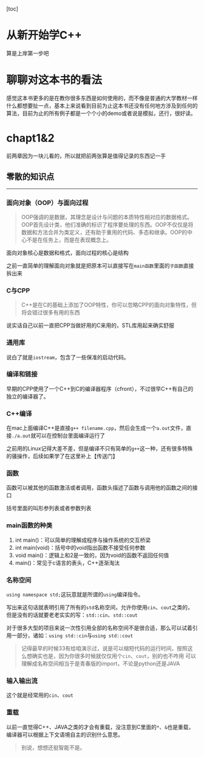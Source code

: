 [toc]

# 从新开始学C++
 算是上岸第一步吧

# 聊聊对这本书的看法
 感觉这本书更多的是在教你很多东西是如何使用的，而不像是普通的大学教材一样什么都想要扯一点，基本上来说看到目前为止这本书还没有任何地方涉及到任何的算法，目前为止的所有例子都是一个个小的demo或者说是模拟，还行，很好读。

# chapt1&2
 前两章因为一块儿看的，所以就把前两张算是值得记录的东西记一手

## 零散的知识点
---

### 面向对象（OOP）与面向过程
  > OOP强调的是数据，其理念是设计与问题的本质特性相对应的数据格式。OOP首先设计类，他们准确的标识了程序要处理的东西。OOP不仅仅是将数据和方法合并为类定义，还有助于重用的代码、多态和继承。OOP的中心不是在任务上，而是在表现概念上。
 
 面向对象核心是数据和格式，面向过程的核心是结构

 之前一直简单的理解面向对象就是把原本可以直接写在`main函数`里面的`子函数`直接拆出来

### C与CPP
 > C++是在C的基础上添加了OOP特性，你可以忽略CPP的面向对象特性，但将会错过很多有用的东西

 说实话自己以前一直把CPP当做好用的C来用的，STL库用起来确实舒服

### 通用库
 说白了就是`iostream`，包含了一些保准的启动代码。

### 编译和链接
 早期的CPP使用了一个C++到C的编译器程序（cfront），不过很早C++有自己的独立的编译器了。

### C++编译
 在mac上面编译C++是直接`g++ filename.cpp`，然后会生成一个`a.out`文件，直接`./a.out`就可以在控制台里面编译运行了

 之前用的Linux记得大差不差，但是编译不只有简单的`g++`这一种，还有很多特殊的骚操作，后续如果学了在这里补上【传送门】

### 函数
 函数可以被其他的函数激活或者调用，函数头描述了函数与调用他的函数之间的接口

 括号里面的叫形参列表或者参数列表

### main函数的种类
 1. int main()：可以简单的理解成程序与操作系统的交互桥梁
 2. int main(void)：括号中的void指出函数不接受任何参数
 3. void main()：逻辑上和2是一致的，因为void的函数不返回任何值
 4. main()：常见于c语言的表头，C++逐渐淘汰

### 名称空间
 `using namespace std;`这玩意就是所谓的`using`编译指令。

 写出来这句话就表明引用了所有的`std`名称空间，允许你使用`cin`、`cout`之类的，但是没有的话就要老老实实的写：`std::cin`、`std::cout`

 对于很多大型的项目来说一次性引用全部的名称空间不是很合适，那么可以试着引用一部分，诸如：`using std::cin`与`using std::cout`

 > 记得最早的时候33有给咱演示过，说是可以缩短代码的运行时间，按照这么想确实也是，因为你很多时候就仅仅用个`cin`、`cout`，别的也不咋用
 > 可以理解成名称空间相当于是青春版的import，不论是python还是JAVA

### 输入输出流
 这个就是经常用的`cin`、`cout`

### 重载
 以前一直觉得C++、JAVA之类的才会有重载，没注意到C里面的`*`、`&`也是重载，编译器可以根据上下文语境自主的识别什么意思。
 > 别说，想想还挺智能不是。